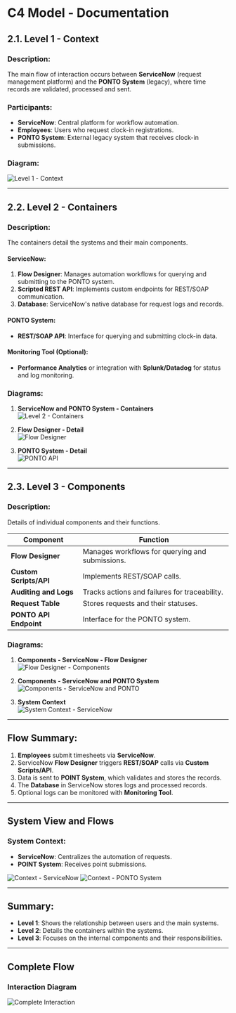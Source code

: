 # C4 Model - Documentation

## 2.1. Level 1 - Context
### Description:
The main flow of interaction occurs between **ServiceNow** (request management platform) and the **PONTO System** (legacy), where time records are validated, processed and sent.

### Participants:
- **ServiceNow**: Central platform for workflow automation.
- **Employees**: Users who request clock-in registrations.
- **PONTO System**: External legacy system that receives clock-in submissions.

### Diagram:
![Level 1 - Context](img/01-C4Model-Context-en.png)

---

## 2.2. Level 2 - Containers
### Description:
The containers detail the systems and their main components.

#### **ServiceNow**:
1. **Flow Designer**: Manages automation workflows for querying and submitting to the PONTO system.
2. **Scripted REST API**: Implements custom endpoints for REST/SOAP communication.
3. **Database**: ServiceNow's native database for request logs and records.

#### **PONTO System**:
- **REST/SOAP API**: Interface for querying and submitting clock-in data.

#### **Monitoring Tool (Optional)**:
- **Performance Analytics** or integration with **Splunk/Datadog** for status and log monitoring.

### Diagrams:
1. **ServiceNow and PONTO System - Containers**  
![Level 2 - Containers](img/01-C4Model-Containers-en.png)

2. **Flow Designer - Detail**  
![Flow Designer](img/01-C4Model-Components-Container-02-en.png)

3. **PONTO System - Detail**  
![PONTO API](img/01-C4Model-Components-Container-en.png)

---

## 2.3. Level 3 - Components

### Description:
Details of individual components and their functions.

| **Component**          | **Function**                                           |
|-------------------------|--------------------------------------------------------|
| **Flow Designer**       | Manages workflows for querying and submissions.       |
| **Custom Scripts/API**  | Implements REST/SOAP calls.                           |
| **Auditing and Logs**   | Tracks actions and failures for traceability.         |
| **Request Table**       | Stores requests and their statuses.                   |
| **PONTO API Endpoint**  | Interface for the PONTO system.                       |

### Diagrams:
1. **Components - ServiceNow - Flow Designer**  
![Flow Designer - Components](img/01-C4Model-Components-en.png)

2. **Components - ServiceNow and PONTO System**  
![Components - ServiceNow and PONTO](img/01-C4Model-Components-SystemContext-en.png)

3. **System Context**  
![System Context - ServiceNow](img/01-C4Model-Components-SystemContext-02-en.png)  

---

## Flow Summary:
1. **Employees** submit timesheets via **ServiceNow**.
2. ServiceNow **Flow Designer** triggers **REST/SOAP** calls via **Custom Scripts/API**.
3. Data is sent to **POINT System**, which validates and stores the records.
4. The **Database** in ServiceNow stores logs and processed records.
5. Optional logs can be monitored with **Monitoring Tool**.

---

## System View and Flows
### System Context:
- **ServiceNow**: Centralizes the automation of requests.
- **POINT System**: Receives point submissions.

![Context - ServiceNow](img/01-C4Model-Components-SystemContext-en.png)
![Context - PONTO System](img/01-C4Model-Components-SystemContext-02-en.png)

---

## Summary:
- **Level 1**: Shows the relationship between users and the main systems.
- **Level 2**: Details the containers within the systems.
- **Level 3**: Focuses on the internal components and their responsibilities.

---

## Complete Flow
### Interaction Diagram
![Complete Interaction](img/01-C4Model-Components-SoftwareSystem-pt.png)